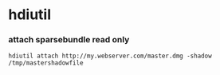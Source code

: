 # hdiutil
### attach sparsebundle read only
	hdiutil attach http://my.webserver.com/master.dmg -shadow /tmp/mastershadowfile